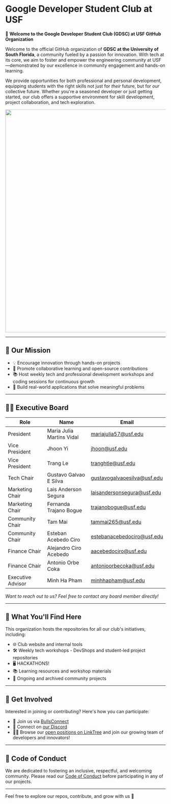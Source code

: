 # Google Developer Student Club at USF

🌟 **Welcome to the Google Developer Student Club (GDSC) at USF GitHub Organization**

Welcome to the official GitHub organization of **GDSC at the University of South Florida**, a community fueled by a passion for innovation. With tech at its core, we aim to foster and empower the engineering community at USF—demonstrated by our excellence in community engagement and hands-on learning.

We provide opportunities for both professional and personal development, equipping students with the right skills not just for *their* future, but for *our* collective future. Whether you're a seasoned developer or just getting started, our club offers a supportive environment for skill development, project collaboration, and tech exploration.

<p align="center">
  <img src="https://github.com/user-attachments/assets/14fa0524-7a8f-4dda-adc3-4043f7bfd766" width=700px align="center" />
</p>


---
## 🎯 Our Mission

- 💡 Encourage innovation through hands-on projects  
- 🤝 Promote collaborative learning and open-source contributions  
- 📚 Host weekly tech and professional development workshops and coding sessions for continuous growth  
- 🚀 Build real-world applications that solve meaningful problems


---
## 🧑‍💼 Executive Board

| Role               | Name                      | Email                        |
|--------------------|---------------------------|------------------------------|
| President          | Maria Julia Martins Vidal | mariajulia57@usf.edu         |
| Vice President     | Jhoon Yi                  | jhoon@usf.edu                |
| Vice President     | Trang Le                  | tranghtle@usf.edu            |
| Tech Chair         | Gustavo Galvao E Silva    | gustavogalvaoesilva@usf.edu  |
| Marketing Chair    | Lais Anderson Segura      | laisandersonsegura@usf.edu   |
| Marketing Chair    | Fernanda Trajano Bogue    | trajanobogue@usf.edu         |
| Community Chair    | Tam Mai                   | tammai265@usf.edu            |
| Community Chair    | Esteban Acebedo Ciro      | estebanacebedociro@usf.edu   |
| Finance Chair      | Alejandro Ciro Acebedo    | aacebedociro@usf.edu         |
| Finance Chair      | Antonio Orbe Coka         | antonioorbecoka@usf.edu      |
| Executive Advisor  | Minh Ha Pham              | minhhapham@usf.edu           |

*Want to reach out to us? Feel free to contact any board member directly!*


---
## 📁 What You'll Find Here

This organization hosts the repositories for all our club's initiatives, including:

- 🌐 Club website and internal tools  
- 🛠️ Weekly tech workshops - DevShops and student-led project repositories
- 🖥️ HACKATHONS!  
- 📚 Learning resources and workshop materials  
- 🔧 Ongoing and archived community projects  


---
## 🙌 Get Involved

Interested in joining or contributing? Here's how you can participate:

- 🔗 Join us via [BullsConnect](https://bullsconnect.usf.edu/GDSC/club_signup)  
- 💬 Connect on [our Discord](https://discord.com/invite/HfUZZpEJHE)  
- 🧑‍💻 Browse our [open positions on LinkTree](https://linktr.ee/usfgdsc) and join our growing team of developers and innovators!  


---
## 🤝 Code of Conduct

We are dedicated to fostering an inclusive, respectful, and welcoming community. Please read our [Code of Conduct](#) before participating in any of our projects.

---

Feel free to explore our repos, contribute, and grow with us 🚀
